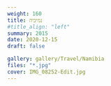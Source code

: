 ```yaml
---
weight: 160
title: נמיביה
#title_align: "left"
summary: 2015
date: 2020-12-15
draft: false

gallery: gallery/Travel/Namibia
files: "*.jpg"
cover: IMG_08252-Edit.jpg
---
```

